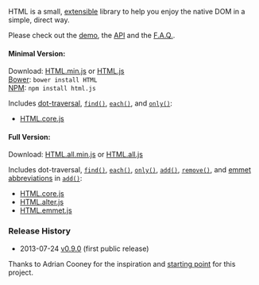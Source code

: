 HTML is a small, [extensible][fn] library to help you enjoy the native DOM in a simple, direct way.

Please check out the [demo][home], the [API][api] and the [F.A.Q.][faq].

[home]: http://nbubna.github.io/HTML
[api]: http://nbubna.github.io/HTML#API
[faq]: http://nbubna.github.io/HTML#FAQ
[fn]: http://nbubna.github.io/HTML#_.fn

#### Minimal Version:

Download: [HTML.min.js][prod]  or  [HTML.js][dev]  
[Bower][bower]: `bower install HTML`  
[NPM][npm]: `npm install html.js`   

[prod]: https://raw.github.com/nbubna/HTML/master/dist/HTML.min.js
[dev]: https://raw.github.com/nbubna/HTML/master/dist/HTML.js
[npm]: https://npmjs.org/package/html.js
[bower]: http://bower.io/

Includes [dot-traversal][dot], [`find()`][find], [`each()`][each], and [`only()`][only]:
* [HTML.core.js][core]

[dot]: http://nbubna.github.io/HTML#dot-traversal
[find]: http://nbubna.github.io/HTML#find()
[each]: http://nbubna.github.io/HTML#each()
[only]: http://nbubna.github.io/HTML#only()

#### Full Version:

Download: [HTML.all.min.js][all-min] or [HTML.all.js][all]

Includes dot-traversal, [`find()`][find], [`each()`][each], [`only()`][only], [`add()`][add], [`remove()`][remove], and [emmet abbreviations][abbr] in [`add()`][add-emmet]:  
* [HTML.core.js][core]
* [HTML.alter.js][alter]
* [HTML.emmet.js][emmet]

[all-min]: http://raw.github.com/nbubna/HTML/master/dist/HTML.all.min.js
[all]: http://raw.github.com/nbubna/HTML/master/dist/HTML.all.js
[core]: http://raw.github.com/nbubna/HTML/master/dist/HTML.core.js
[alter]: http://raw.github.com/nbubna/HTML/master/dist/HTML.alter.js
[emmet]: http://raw.github.com/nbubna/HTML/master/dist/HTML.emmet.js
[abbr]: http://docs.emmet.io/abbreviations/syntax/
[add]: http://nbubna.github.io/HTML#add()
[remove]: http://nbubna.github.io/HTML#remove()
[add-emmet]: http://nbubna.github.io/HTML#add(emmet)

### Release History
* 2013-07-24 [v0.9.0][] (first public release)

[v0.9.0]: https://github.com/nbubna/HTML/tree/0.9.0

Thanks to Adrian Cooney for the inspiration and [starting point][voyeur] for this project.

[voyeur]: http://dunxrion.github.io/voyeur.js
